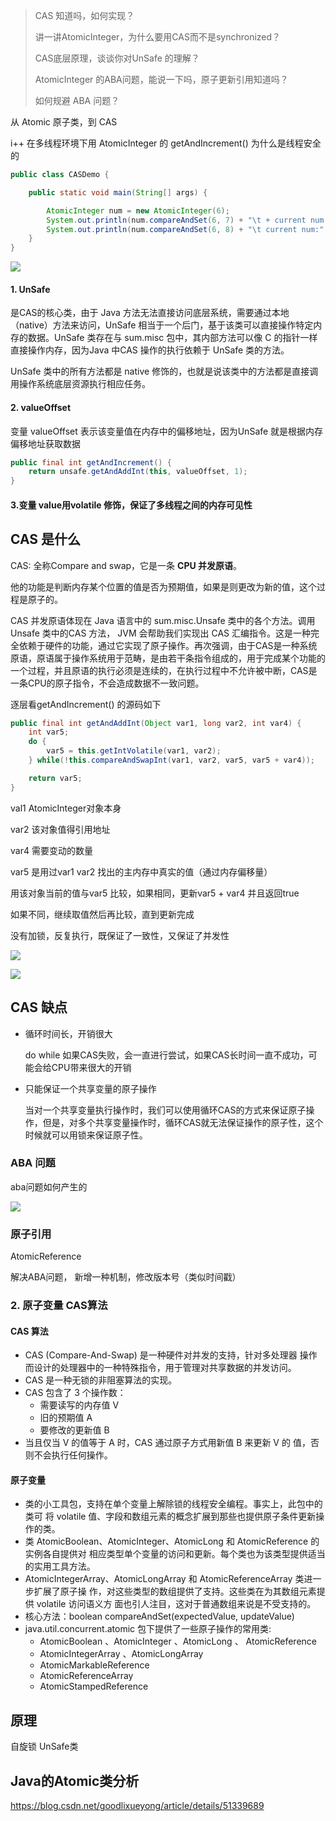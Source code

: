 > CAS 知道吗，如何实现？
>
> 讲一讲AtomicInteger，为什么要用CAS而不是synchronized？
>
> CAS底层原理，谈谈你对UnSafe 的理解？
>
> AtomicInteger 的ABA问题，能说一下吗，原子更新引用知道吗？
>
> 如何规避 ABA 问题？

从 Atomic 原子类，到 CAS

i++ 在多线程环境下用 AtomicInteger 的 getAndIncrement() 为什么是线程安全的

```java
public class CASDemo {

    public static void main(String[] args) {

        AtomicInteger num = new AtomicInteger(6);
        System.out.println(num.compareAndSet(6, 7) + "\t + current num:" + num);
        System.out.println(num.compareAndSet(6, 8) + "\t current num:" + num);
    }
}
```

![](https://tva1.sinaimg.cn/large/00831rSTly1gd7dmmn1erj312q0lin1t.jpg)

#### 1. UnSafe

是CAS的核心类，由于 Java 方法无法直接访问底层系统，需要通过本地（native）方法来访问，UnSafe 相当于一个后门，基于该类可以直接操作特定内存的数据。UnSafe 类存在与 sum.misc 包中，其内部方法可以像 C 的指针一样直接操作内存，因为Java 中CAS 操作的执行依赖于 UnSafe 类的方法。

UnSafe 类中的所有方法都是 native 修饰的，也就是说该类中的方法都是直接调用操作系统底层资源执行相应任务。 

#### 2. valueOffset

变量 valueOffset 表示该变量值在内存中的偏移地址，因为UnSafe 就是根据内存偏移地址获取数据

```java
public final int getAndIncrement() {
	return unsafe.getAndAddInt(this, valueOffset, 1);
}
```

#### 3.变量 value用volatile 修饰，保证了多线程之间的内存可见性



## CAS 是什么

CAS: 全称Compare and swap，它是一条 **CPU 并发原语**。

他的功能是判断内存某个位置的值是否为预期值，如果是则更改为新的值，这个过程是原子的。

CAS 并发原语体现在 Java 语言中的 sum.misc.Unsafe 类中的各个方法。调用Unsafe 类中的CAS 方法， JVM 会帮助我们实现出 CAS 汇编指令。这是一种完全依赖于硬件的功能，通过它实现了原子操作。再次强调，由于CAS是一种系统原语，原语属于操作系统用于范畴，是由若干条指令组成的，用于完成某个功能的一个过程，并且原语的执行必须是连续的，在执行过程中不允许被中断，CAS是一条CPU的原子指令，不会造成数据不一致问题。

逐层看getAndIncrement() 的源码如下

```java
public final int getAndAddInt(Object var1, long var2, int var4) {
    int var5;
    do {
        var5 = this.getIntVolatile(var1, var2);
    } while(!this.compareAndSwapInt(var1, var2, var5, var5 + var4));

    return var5;
}
```

val1 AtomicInteger对象本身

var2 该对象值得引用地址

var4 需要变动的数量

var5 是用过var1 var2 找出的主内存中真实的值（通过内存偏移量）

用该对象当前的值与var5 比较，如果相同，更新var5 + var4 并且返回true

如果不同，继续取值然后再比较，直到更新完成

没有加锁，反复执行，既保证了一致性，又保证了并发性



![](https://tva1.sinaimg.cn/large/00831rSTly1gd7gj9n5k4j31c40k6kc2.jpg)







![](https://tva1.sinaimg.cn/large/00831rSTly1gd7gj60r2wj31eu0kg15t.jpg)



## CAS 缺点

- 循环时间长，开销很大

  do while 如果CAS失败，会一直进行尝试，如果CAS长时间一直不成功，可能会给CPU带来很大的开销

- 只能保证一个共享变量的原子操作

  当对一个共享变量执行操作时，我们可以使用循环CAS的方式来保证原子操作，但是，对多个共享变量操作时，循环CAS就无法保证操作的原子性，这个时候就可以用锁来保证原子性。

### ABA 问题

aba问题如何产生的

![](https://tva1.sinaimg.cn/large/00831rSTly1gd7gje4hjgj31f00gogwz.jpg)

### 原子引用

AtomicReference



解决ABA问题， 新增一种机制，修改版本号（类似时间戳）

### 2.   原子变量 CAS算法 

#### CAS 算法

- CAS (Compare-And-Swap) 是一种硬件对并发的支持，针对多处理器 操作而设计的处理器中的一种特殊指令，用于管理对共享数据的并发访问。 
- CAS 是一种无锁的非阻塞算法的实现。 
- CAS 包含了 3 个操作数：
  - 需要读写的内存值 V 
  - 旧的预期值 A 
  - 要修改的更新值 B 
- 当且仅当 V 的值等于 A 时，CAS 通过原子方式用新值 B 来更新 V 的 值，否则不会执行任何操作。 



#### 原子变量 

- 类的小工具包，支持在单个变量上解除锁的线程安全编程。事实上，此包中的类可 将 volatile 值、字段和数组元素的概念扩展到那些也提供原子条件更新操作的类。 
- 类 AtomicBoolean、AtomicInteger、AtomicLong 和 AtomicReference 的实例各自提供对 相应类型单个变量的访问和更新。每个类也为该类型提供适当的实用工具方法。 
- AtomicIntegerArray、AtomicLongArray 和 AtomicReferenceArray 类进一步扩展了原子操 作，对这些类型的数组提供了支持。这些类在为其数组元素提供 volatile 访问语义方 面也引人注目，这对于普通数组来说是不受支持的。 
- 核心方法：boolean compareAndSet(expectedValue, updateValue) 
- java.util.concurrent.atomic 包下提供了一些原子操作的常用类:
  - AtomicBoolean 、AtomicInteger 、AtomicLong 、 AtomicReference 
  - AtomicIntegerArray 、AtomicLongArray 
  - AtomicMarkableReference 
  - AtomicReferenceArray 
  - AtomicStampedReference 



## 原理

自旋锁   UnSafe类

##  Java的Atomic类分析

https://blog.csdn.net/goodlixueyong/article/details/51339689